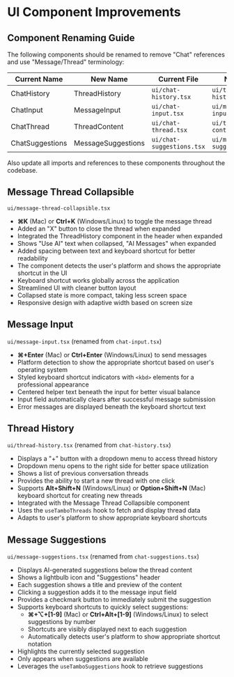 # UI Component Improvements

## Component Renaming Guide

The following components should be renamed to remove "Chat" references and use "Message/Thread" terminology:

| Current Name    | New Name           | Current File              | New File                     |
| --------------- | ------------------ | ------------------------- | ---------------------------- |
| ChatHistory     | ThreadHistory      | `ui/chat-history.tsx`     | `ui/thread-history.tsx`      |
| ChatInput       | MessageInput       | `ui/chat-input.tsx`       | `ui/message-input.tsx`       |
| ChatThread      | ThreadContent      | `ui/chat-thread.tsx`      | `ui/thread-content.tsx`      |
| ChatSuggestions | MessageSuggestions | `ui/chat-suggestions.tsx` | `ui/message-suggestions.tsx` |

Also update all imports and references to these components throughout the codebase.

## Message Thread Collapsible

`ui/message-thread-collapsible.tsx`

- **⌘K** (Mac) or **Ctrl+K** (Windows/Linux) to toggle the message thread
- Added an "X" button to close the thread when expanded
- Integrated the ThreadHistory component in the header when expanded
- Shows "Use AI" text when collapsed, "AI Messages" when expanded
- Added spacing between text and keyboard shortcut for better readability
- The component detects the user's platform and shows the appropriate shortcut in the UI
- Keyboard shortcut works globally across the application
- Streamlined UI with cleaner button layout
- Collapsed state is more compact, taking less screen space
- Responsive design with adaptive width based on screen size

## Message Input

`ui/message-input.tsx` (renamed from `chat-input.tsx`)

- **⌘+Enter** (Mac) or **Ctrl+Enter** (Windows/Linux) to send messages
- Platform detection to show the appropriate shortcut based on user's operating system
- Styled keyboard shortcut indicators with `<kbd>` elements for a professional appearance
- Centered helper text beneath the input for better visual balance
- Input field automatically clears after successful message submission
- Error messages are displayed beneath the keyboard shortcut text

## Thread History

`ui/thread-history.tsx` (renamed from `chat-history.tsx`)

- Displays a "+" button with a dropdown menu to access thread history
- Dropdown menu opens to the right side for better space utilization
- Shows a list of previous conversation threads
- Provides the ability to start a new thread with one click
- Supports **Alt+Shift+N** (Windows/Linux) or **Option+Shift+N** (Mac) keyboard shortcut for creating new threads
- Integrated with the Message Thread Collapsible component
- Uses the `useTamboThreads` hook to fetch and display thread data
- Adapts to user's platform to show appropriate keyboard shortcuts

## Message Suggestions

`ui/message-suggestions.tsx` (renamed from `chat-suggestions.tsx`)

- Displays AI-generated suggestions below the thread content
- Shows a lightbulb icon and "Suggestions" header
- Each suggestion shows a title and preview of the content
- Clicking a suggestion adds it to the message input field
- Provides a checkmark button to immediately submit the suggestion
- Supports keyboard shortcuts to quickly select suggestions:
  - **⌘+⌥+[1-9]** (Mac) or **Ctrl+Alt+[1-9]** (Windows/Linux) to select suggestions by number
  - Shortcuts are visibly displayed next to each suggestion
  - Automatically detects user's platform to show appropriate shortcut notation
- Highlights the currently selected suggestion
- Only appears when suggestions are available
- Leverages the `useTamboSuggestions` hook to retrieve suggestions
